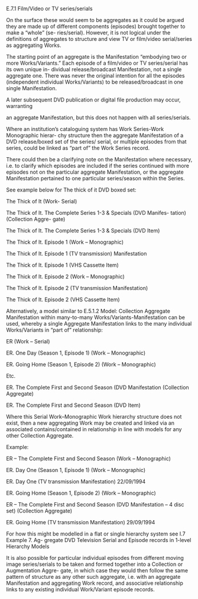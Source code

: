 E.7.1 Film/Video or TV series/serials

On  the  surface  these  would  seem  to  be  aggregates  as  it  could  be  argued  they  are
made up of different components (episodes) brought together to make a “whole” (se-
ries/serial). However, it is not logical under the definitions of aggregates to structure and
view TV or film/video serial/series as aggregating Works.

The  starting  point  of  an  aggregate  is  the  Manifestation  “embodying  two  or  more
Works/Variants.” Each episode of a film/video or TV series/serial has its own unique in-
dividual release/broadcast Manifestation, not a single aggregate one. There was never
the original intention for all the episodes (independent individual Works/Variants) to be
released/broadcast in one single Manifestation.



A later subsequent DVD publication or digital file production may occur, warranting

an aggregate Manifestation, but this does not happen with all series/serials.

Where an institution’s cataloguing system has Work Series-Work Monographic hierar-
chy structure then the aggregate Manifestation of a DVD release/boxed set of the series/
serial, or multiple episodes from that series, could be linked as “part of” the Work Series
record.

There could then be a clarifying note on the Manifestation where necessary, i.e. to
clarify which episodes are included if the series continued with more episodes not on the
particular  aggregate  Manifestation,  or  the  aggregate  Manifestation  pertained  to  one
particular series/season within the Series.

See example below for The thick of it DVD boxed set:

The Thick of It
(Work- Serial)

The Thick of It.
The Complete Series 1-3
& Specials (DVD Manifes-
tation) (Collection Aggre-
gate)

The Thick of It. The
Complete Series 1-3 &
Specials (DVD Item)

The Thick of It. Episode 1
(Work – Monographic)

The Thick of It. Episode 1
(TV transmission)
Manifestation

The Thick of It. Episode 1
(VHS Cassette Item)

The Thick of It. Episode 2
(Work – Monographic)

The Thick of It. Episode 2
(TV transmission
Manifestation)

The Thick of It. Episode 2
(VHS Cassette Item)



Alternatively,  a  model  similar  to  E.5.1.2  Model:  Collection  Aggregate
Manifestation  within  many-to-many  Works/Variants-Manifestation
can  be  used,  whereby  a  single  Aggregate  Manifestation  links  to  the
many individual Works/Variants in “part of” relationship:

ER (Work – Serial)

ER. One Day
(Season 1, Episode 1)
(Work – Monographic)

ER. Going Home
(Season 1, Episode 2)
(Work – Monographic)

Etc.

ER. The Complete First and Second Season
(DVD Manifestation (Collection Aggregate)

ER. The Complete First and Second Season
(DVD Item)

Where this Serial Work–Monographic Work hierarchy structure does not exist, then a
new aggregating Work may be created and linked via an associated contains/contained
in relationship in line with models for any other Collection Aggregate.



Example:

ER – The Complete First
and Second Season
(Work – Monographic)

ER. Day One
(Season 1, Episode 1)
(Work – Monographic)

ER. Day One
(TV transmission Manifestation)
22/09/1994

ER. Going Home
(Season 1, Episode 2)
(Work – Monographic)

ER – The Complete First
and Second Season
(DVD Manifestation – 4 disc set)
(Collection Aggregate)

ER. Going Home
(TV transmission Manifestation)
29/09/1994

For how this might be modelled in a flat or single hierarchy system see I.7 Example 7. Ag-
gregate DVD Television Serial and Episode records in 1-level Hierarchy Models

It  is  also  possible  for  particular  individual  episodes  from  different  moving  image
series/serials to be taken and formed together into a Collection or Augmentation Aggre-
gate, in which case they would then follow the same pattern of structure as any other
such aggregate, i.e. with an aggregate Manifestation and aggregating Work record, and
associative relationship links to any existing individual Work/Variant episode records.


